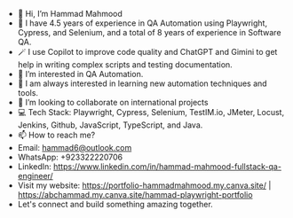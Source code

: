 - 👋 Hi, I’m Hammad Mahmood
- 🚀 I have 4.5 years of experience in QA Automation using Playwright, Cypress, and Selenium, and a total of 8 years of experience in Software QA.
- 🪄 I use Copilot to improve code quality and ChatGPT and Gimini to get help in writing complex scripts and testing documentation.
- 👀 I’m interested in QA Automation.
- 🌱 I am always interested in learning new automation techniques and tools.
- 💞️ I’m looking to collaborate on international projects
- 💻 Tech Stack: Playwright, Cypress, Selenium, TestIM.io, JMeter, Locust, Jenkins, Github, JavaScript, TypeScript, and Java.
- 📫 How to reach me?
- Email: hammad6@outlook.com
- WhatsApp: +923322220706
- LinkedIn: https://www.linkedin.com/in/hammad-mahmood-fullstack-qa-engineer/
- Visit my website: https://portfolio-hammadmahmood.my.canva.site/ | https://abchammad.my.canva.site/hammad-playwright-portfolio
- Let's connect and build something amazing together. 
